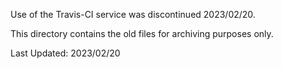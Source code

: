 Use of the Travis-CI service was discontinued 2023/02/20.

This directory contains the old files for archiving purposes only.

Last Updated: 2023/02/20
